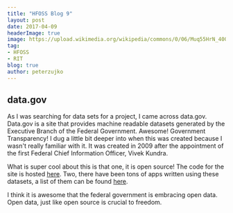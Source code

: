 ```yaml
---
title: "HFOSS Blog 9"
layout: post
date: 2017-04-09
headerImage: true
image: https://upload.wikimedia.org/wikipedia/commons/0/06/Muq55HrN_400x400.png
tag: 
- HFOSS
- RIT
blog: true
author: peterzujko
---
```


## data.gov
As I was searching for data sets for a project, I came across data.gov. Data.gov is a site that provides machine readable datasets generated by the Executive Branch of the Federal Government. Awesome! Government Transparency!
I dug a little bit deeper into when this was created because I wasn't really familiar with it. It was created in 2009 after the appointment of the first Federal Chief Information Officer, Vivek Kundra. 

What is super cool about this is that one, it is open source! The code for the site is hosted [here](https://github.com/GSA/data.gov/). Two, there have been tons of apps written using these datasets, a list of them can be found [here](https://www.data.gov/applications).

I think it is awesome that the federal government is embracing open data. Open data, just like open source is crucial to freedom.  

